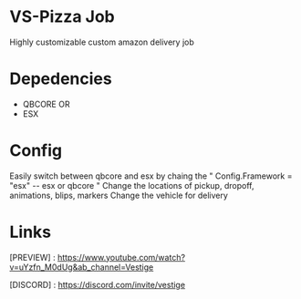 # VS-Pizza Job
Highly customizable custom amazon delivery job

# Depedencies
- QBCORE
OR
- ESX 

# Config
Easily switch between qbcore and esx by chaing the " Config.Framework = "esx" -- esx or qbcore "
Change the locations of pickup, dropoff, animations, blips, markers
Change the vehicle for delivery

# Links
[PREVIEW] : https://www.youtube.com/watch?v=uYzfn_M0dUg&ab_channel=Vestige

[DISCORD] : https://discord.com/invite/vestige
